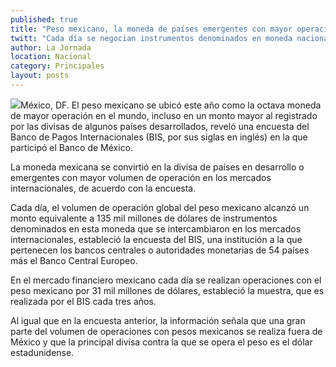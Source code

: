 ```yaml
---
published: true
title: "Peso mexicano, la moneda de países emergentes con mayor operación mundial"
twitt: "Cada día se negocian instrumentos denominados en moneda nacional por 135 mil millones de dólares en los mercados, revela encuesta del Banco de Pagos Internacionales."
author: La Jornada
location: Nacional
category: Principales
layout: posts
---
```


![](http://i.imgur.com/cRLgJGbm.jpg)México, DF. El peso mexicano se ubicó este año como la octava moneda de mayor operación en el mundo, incluso en un monto mayor al registrado por las divisas de algunos países desarrollados, reveló una encuesta del Banco de Pagos Internacionales (BIS, por sus siglas en inglés) en la que participó el Banco de México.

La moneda mexicana se convirtió en la divisa de países en desarrollo o emergentes con mayor volumen de operación en los mercados internacionales, de acuerdo con la encuesta.

Cada día, el volumen de operación global del peso mexicano alcanzó un monto equivalente a 135 mil millones de dólares de instrumentos denominados en esta moneda que se intercambiaron en los mercados internacionales, estableció la encuesta del BIS, una institución a la que pertenecen los bancos centrales o autoridades monetarias de 54 países más el Banco Central Europeo.

En el mercado financiero mexicano cada día se realizan operaciones con el peso mexicano por 31 mil millones de dólares, estableció la muestra, que es realizada por el BIS cada tres años.

Al igual que en la encuesta anterior, la información señala que una gran parte del volumen de operaciones con pesos mexicanos se realiza fuera de México y que la principal divisa contra la que se opera el peso es el dólar estadunidense.

